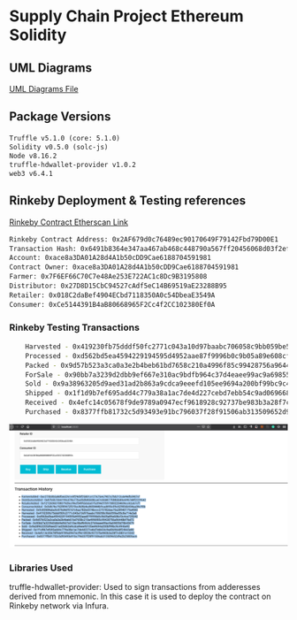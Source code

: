 # Supply Chain Project Ethereum Solidity

## UML Diagrams
[UML Diagrams File](/UML.md)

## Package Versions

```
Truffle v5.1.0 (core: 5.1.0)
Solidity v0.5.0 (solc-js)
Node v8.16.2
truffle-hdwallet-provider v1.0.2
web3 v6.4.1
```

## Rinkeby Deployment & Testing references

[Rinkeby Contract Etherscan Link](https://rinkeby.etherscan.io/address/0x2AF679d0c76489ec90170649F79142Fbd79D00E1)

``` bash
Rinkeby Contract Address: 0x2AF679d0c76489ec90170649F79142Fbd79D00E1
Transaction Hash: 0x6491b8364e347aa467ab468c448790a567ff20456068d03f2ef4b398555f655f
Account: 0xace8a3DA01A28d4A1b50cDD9Cae6188704591981
Contract Owner: 0xace8a3DA01A28d4A1b50cDD9Cae6188704591981
Farmer: 0x7F6EF66C70C7e48Ae253E722AC1c8Dc9B3195808
Distributor: 0x27D8D15CbC94527cAdf5eC14B69519aE23288B95
Retailer: 0x018C2daBef4904ECbd7118350A0c54DbeaE3549A
Consumer: 0xCe5144391B4aB80668965F2Cc4f2CC102380Ef0A
```

### Rinkeby Testing Transactions

``` bash
    Harvested - 0x419230fb75dddf50fc2771c043a10d97baabc706058c9bb059be55c8a714e3a6
    Processed - 0xd562bd5ea4594229194595d4952aae87f9996b0c9b05a89e608cf3c4ce725242
    Packed - 0x9d57b523a3ca0a3e2b4beb61bd7658c210a4996f85c99428756a96448bf7bd72
    ForSale - 0x90bb7a3239d2dbb9ef667e310ac9bdfb964c37d4eaee99ac9a69855d78b40679
    Sold - 0x9a38963205d9aed31ad2b863a9cdca9eeefd105ee9694a200bf99bc9c4946e92
    Shipped - 0x1f1d9b7ef695add4c779a38a1ac7de4d227cebd7ebb54c9ad069668f24b65e80
    Received - 0x4efc14c05678f9de9789a0947ecf9618928c92737be983b3a28f7c0801e15342
    Purchased - 0x8377ffb81732c5d93493e91bc796037f28f91506ab313509652d9a2b25805ac6
```

![Rinkeby Transaction Log](/images/rinkeby_tranactions_client.png)

### Libraries Used

truffle-hdwallet-provider: Used to sign transactions from adderesses derived from mnemonic. In this case it is used to deploy the contract on Rinkeby network via Infura.

